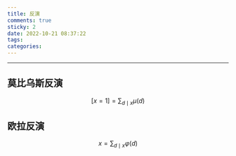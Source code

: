 ```yaml
---
title: 反演
comments: true
sticky: 2
date: 2022-10-21 08:37:22
tags:
categories:
---
```


---

<!--more-->

## 莫比乌斯反演

$$
[x=1] = \sum_{d \mid x}{\mu(d)}
$$

## 欧拉反演

$$
x = \sum_{d \mid x}{\varphi(d)}
$$